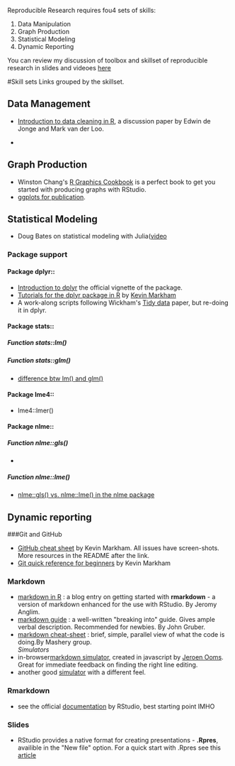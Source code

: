 Reproducible Research requires fou4 sets of skills:  
1. Data Manipulation  
2. Graph Production  
3. Statistical Modeling  
4. Dynamic Reporting  

You can review my discussion of toolbox and skillset of reproducible research in slides and videoes [here](http://ialsa.github.io/COAG-colloquium-2014F/)


#Skill sets
  Links grouped by the skillset. 

##

## Data Management

-  [Introduction to data cleaning in R](http://cran.r-project.org/doc/contrib/de_Jonge+van_der_Loo-Introduction_to_data_cleaning_with_R.pdf), a discussion paper by Edwin de Jonge and 
Mark van der Loo.

- 





## Graph Production
- Winston Chang's [R Graphics Cookbook](http://www.cookbook-r.com/) is a perfect book to get you started with producing graphs with RStudio.  
- [ggplots for publication](http://www.noamross.net/blog/2013/11/20/formatting-plots-for-pubs.html).  






## Statistical Modeling 
   - Doug Bates on statistical modeling with Julia([video](https://www.youtube.com/watch?v=v9Io-p_iymI)   

### Package support  

#### Package dplyr::
- [Introduction to dplyr](https://cran.r-project.org/web/packages/dplyr/vignettes/introduction.html) the official vignette of the package.  
- [Tutorials for the dplyr package in R](https://github.com/justmarkham/dplyr-tutorial) by [Kevin Markham](https://github.com/justmarkham)
- A work-along scripts following Wickham's [Tidy data](https://github.com/justmarkham/tidy-data) paper, but re-doing it in dplyr. 


#### Package stats::

##### Function stats::lm()

##### Function stats::glm() 

 - [difference btw lm() and glm()](https://www.reddit.com/r/rstats/comments/2izyw1/difference_between_glm_and_lm_lmyxz_and_glmyxz/)  
 
#### Package lme4::  
 - lme4::lmer()  

#### Package nlme::

##### Function nlme::gls()  
 -    
 
##### Function nlme::lme()

 - [nlme::gls() vs. nlme::lme() in the nlme package](http://stackoverflow.com/questions/1395102/gls-vs-lme-in-the-nlme-package)  











## Dynamic reporting

###Git and GitHub
- [GitHub cheat sheet](https://github.com/justmarkham/github-cheat-sheet) by Kevin Markham. All issues have screen-shots. More resources in the README after the link.
- [Git quick reference for beginners](http://www.dataschool.io/git-quick-reference-for-beginners/) by Kevin Markham



### Markdown
- [markdown in R](http://jeromyanglim.blogspot.ca/2012/05/getting-started-with-r-markdown-knitr.html) : a blog entry on getting started with **rmarkdown** - a version of markdown enhanced for the use with RStudio.  By Jeromy Anglim.
- [markdown guide](http://daringfireball.net/projects/markdown/) : a well-written "breaking into" guide. Gives ample verbal description. Recommended for newbies. By John Gruber.  
- [markdown cheat-sheet](http://support.mashery.com/docs/customizing_your_portal/Markdown_Cheat_Sheet) : brief, simple, parallel view of what the code is doing.By Mashery group.   
*Simulators*  
- in-browser[markdown simulator](https://demo.ocpu.io/markdownapp/www/), created in javascript by  [Jeroen Ooms](http://jeroenooms.github.io/). Great for immediate feedback on finding the right line editing.   
- another good [simulator](http://markdown-here.com/livedemo.html) with a different feel.


### Rmarkdown
- see the official [documentation](http://rmarkdown.rstudio.com/) by RStudio, best starting point IMHO

### Slides  
- RStudio provides a native format for creating presentations - **.Rpres**, availible in the "New file" option. For a quick start with .Rpres see this [article](https://support.rstudio.com/hc/en-us/articles/200486468-Authoring-R-Presentations)